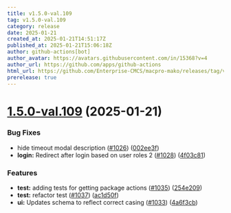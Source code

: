 ```yaml
---
title: v1.5.0-val.109
tag: v1.5.0-val.109
category: release
date: 2025-01-21
created_at: 2025-01-21T14:51:17Z
published_at: 2025-01-21T15:06:18Z
author: github-actions[bot]
author_avatar: https://avatars.githubusercontent.com/in/15368?v=4
author_url: https://github.com/apps/github-actions
html_url: https://github.com/Enterprise-CMCS/macpro-mako/releases/tag/v1.5.0-val.109
prerelease: true
---
```


# [1.5.0-val.109](https://github.com/Enterprise-CMCS/macpro-mako/compare/v1.5.0-val.108...v1.5.0-val.109) (2025-01-21)


### Bug Fixes

* hide timeout modal description ([#1026](https://github.com/Enterprise-CMCS/macpro-mako/issues/1026)) ([002ee3f](https://github.com/Enterprise-CMCS/macpro-mako/commit/002ee3fd2ed58e367e3765a69de407cbaeafb910))
* **login:** Redirect after login based on user roles 2 ([#1028](https://github.com/Enterprise-CMCS/macpro-mako/issues/1028)) ([4f03c81](https://github.com/Enterprise-CMCS/macpro-mako/commit/4f03c81ca2a227e3fed187db79efc15ea97ce446))


### Features

* **test:** adding tests for getting package actions ([#1035](https://github.com/Enterprise-CMCS/macpro-mako/issues/1035)) ([254e209](https://github.com/Enterprise-CMCS/macpro-mako/commit/254e209d2294d9f9ad8335058db5e4aedb26c567))
* **test:** refactor test ([#1037](https://github.com/Enterprise-CMCS/macpro-mako/issues/1037)) ([ac1d50f](https://github.com/Enterprise-CMCS/macpro-mako/commit/ac1d50fdbce91d9ab89e59b2afd522f2c4d7e76e))
* **ui:** Updates schema to reflect correct casing ([#1033](https://github.com/Enterprise-CMCS/macpro-mako/issues/1033)) ([4a6f3cb](https://github.com/Enterprise-CMCS/macpro-mako/commit/4a6f3cba34ae28eca82878fec9fecb712e62ee8c))




